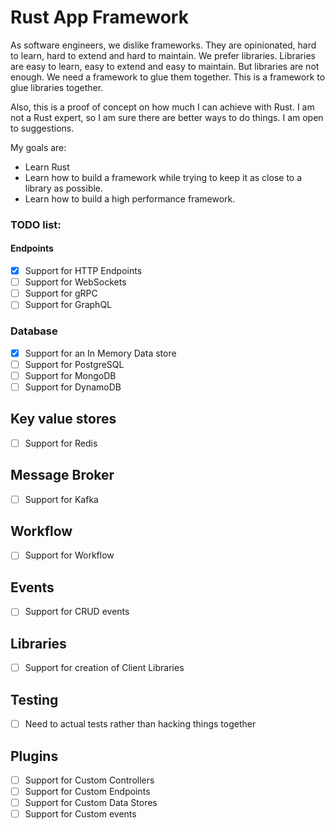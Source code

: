 # Rust App Framework

As software engineers, we dislike frameworks. They are opinionated, hard to learn, hard to extend and hard to maintain.
We prefer libraries. Libraries are easy to learn, easy to extend and easy to maintain. 
But libraries are not enough. We need a framework to glue them together. This is a framework to glue libraries together.

Also, this is a proof of concept on how much I can achieve with Rust. 
I am not a Rust expert, so I am sure there are better ways to do things. I am open to suggestions.

My goals are:
- Learn Rust
- Learn how to build a framework while trying to keep it as close to a library as possible.
- Learn how to build a high performance framework.

### TODO list:
#### Endpoints
- [X] Support for HTTP Endpoints
- [ ] Support for WebSockets
- [ ] Support for gRPC
- [ ] Support for GraphQL
### Database
- [X] Support for an In Memory Data store
- [ ] Support for PostgreSQL
- [ ] Support for MongoDB
- [ ] Support for DynamoDB
## Key value stores
- [ ] Support for Redis
## Message Broker
- [ ] Support for Kafka
## Workflow
- [ ] Support for Workflow
## Events
- [ ] Support for CRUD events
## Libraries
- [ ] Support for creation of Client Libraries
## Testing
- [ ] Need to actual tests rather than hacking things together
## Plugins
- [ ] Support for Custom Controllers
- [ ] Support for Custom Endpoints
- [ ] Support for Custom Data Stores
- [ ] Support for Custom events
